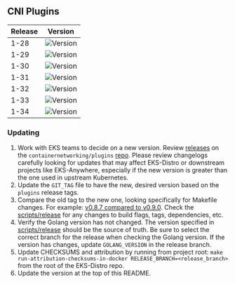 ## CNI Plugins

| Release | Version                                                      |
|---------|--------------------------------------------------------------|
| 1-28    | ![Version](https://img.shields.io/badge/version-v1.5.1-blue) |
| 1-29    | ![Version](https://img.shields.io/badge/version-v1.5.1-blue) |
| 1-30    | ![Version](https://img.shields.io/badge/version-v1.5.1-blue) |
| 1-31    | ![Version](https://img.shields.io/badge/version-v1.5.1-blue) |
| 1-32    | ![Version](https://img.shields.io/badge/version-v1.5.1-blue) |
| 1-33    | ![Version](https://img.shields.io/badge/version-v1.5.1-blue) |
| 1-34    | ![Version](https://img.shields.io/badge/version-v1.5.1-blue) |

### Updating

1. Work with EKS teams to decide on a new version. Review
   [releases](https://github.com/containernetworking/plugins/releases) on the
   `containernetworking/plugins` [repo](https://github.com/containernetworking/plugins).
   Please review changelogs carefully looking for updates that may affect EKS-Distro
   or downstream projects like EKS-Anywhere, especially if the new version is greater than the one used in
   upstream Kubernetes.
2. Update the `GIT_TAG` file to have the new, desired version based on the
   `plugins` release tags.
3. Compare the old tag to the new one, looking specifically for Makefile changes.
   For example:
   [v0.8.7 compared to v0.9.0](https://github.com/containernetworking/plugins/compare/v0.8.7...v0.9.0).
   Check the [scripts/release](https://github.com/containernetworking/plugins/blob/main/scripts/release.sh)
   for any changes to build flags, tags, dependencies, etc.
4. Verify the Golang version has not changed. The version specified in
   [scripts/release](https://github.com/containernetworking/plugins/blob/main/scripts/release.sh) should be the
   source of truth. Be sure to select the correct branch for the release when
   checking the Golang version. If the version has changes, update
   `GOLANG_VERSION` in the release branch.
5. Update CHECKSUMS and attribution by running from project root:
   `make run-attribution-checksums-in-docker RELEASE_BRANCH=<release_branch>`
   from the root of the EKS-Distro repo.
6. Update the version at the top of this README.
